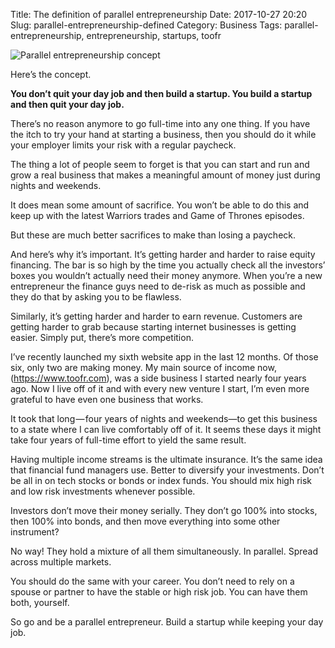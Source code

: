 Title: The definition of parallel entrepreneurship
Date: 2017-10-27 20:20
Slug: parallel-entrepreneurship-defined
Category: Business
Tags: parallel-entrepreneurship, entrepreneurship, startups, toofr

![Parallel entrepreneurship concept]({static}/images/a2d87-16ltjqklmrny90acqqj8vvg.jpeg)

Here’s the concept.

**You don’t quit your day job and then build a startup. You build a startup and then quit your day job.**

There’s no reason anymore to go full-time into any one thing. If you have the itch to try your hand at starting a business, then you should do it while your employer limits your risk with a regular paycheck.

The thing a lot of people seem to forget is that you can start and run and grow a real business that makes a meaningful amount of money just during nights and weekends.

It does mean some amount of sacrifice. You won’t be able to do this and keep up with the latest Warriors trades and Game of Thrones episodes.

But these are much better sacrifices to make than losing a paycheck.

And here’s why it’s important. It’s getting harder and harder to raise equity financing. The bar is so high by the time you actually check all the investors’ boxes you wouldn’t actually need their money anymore. When you’re a new entrepreneur the finance guys need to de-risk as much as possible and they do that by asking you to be flawless.

Similarly, it’s getting harder and harder to earn revenue. Customers are getting harder to grab because starting internet businesses is getting easier. Simply put, there’s more competition.

I’ve recently launched my sixth website app in the last 12 months. Of those six, only two are making money. My main source of income now, (https://www.toofr.com), was a side business I started nearly four years ago. Now I live off of it and with every new venture I start, I’m even more grateful to have even one business that works.

It took that long — four years of nights and weekends—to get this business to a state where I can live comfortably off of it. It seems these days it might take four years of full-time effort to yield the same result.

Having multiple income streams is the ultimate insurance. It’s the same idea that financial fund managers use. Better to diversify your investments. Don’t be all in on tech stocks or bonds or index funds. You should mix high risk and low risk investments whenever possible.

Investors don’t move their money serially. They don’t go 100% into stocks, then 100% into bonds, and then move everything into some other instrument?

No way! They hold a mixture of all them simultaneously. In parallel. Spread across multiple markets.

You should do the same with your career. You don’t need to rely on a spouse or partner to have the stable or high risk job. You can have them both, yourself.

So go and be a parallel entrepreneur. Build a startup while keeping your day job.